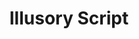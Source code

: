 ---
title: "Illusory Script"
index:
  - illusory-script
permalink: /spells/illusory-script/
tags:
  - Spell
  - 1st Level
  - Illusion
available_for:
  - Bard
  - Warlock
  - Wizard
level: "1st Level"
school: "Illusion"
range: "Touch"
comp:
  - S
  - M
material: "a lead-based ink worth at least 10gp, which this spell consumes."
duration: "10 Days"
cast_time: "1 Minute"
ritual: true
description: |
  You write on parchment, paper, or some other suitable writing material and imbue it with a potent illusion that lasts for the duration.

  To you and any creatures you designate when you cast the spell, the writing appears normal, written in your hand, and conveys whatever meaning you intended when you wrote the text. To all others, the writing appears as if it were written in an unknown or magical script that is unintelligible. Alternatively, you can cause the writing to appear to be an entirely different message, written in a different hand and language, though the language must be one you know.

  Should the spell be dispelled, the original script and the illusion both disappear.

  A creature with truesight can read the hidden message.
excerpt: "You write on parchment, paper, or some other suitable writing material and imbue it with a potent illusion that lasts for the duration."
source: "Basic Rules"
---